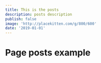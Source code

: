 ```yaml
---
title: This is the posts
description: posts description
publish: false
image: 'http://placekitten.com/g/800/600'
date: '2019-01-01'
---
```


# Page posts example
